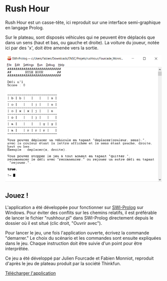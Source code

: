 # Rush Hour

Rush Hour est un casse-tête, ici reproduit sur une interface semi-graphique en langage Prolog. 

Sur le plateau, sont disposés véhicules qui ne peuvent être déplacés que dans un sens (haut et bas, ou gauche et droite). La voiture du joueur, notée ici par des 'x', doit être amenée vers la sortie.

![Interface d'une partie de Rush Hour](screenshot.png)

## Jouez !

L'application a été développée pour fonctionner sur [SWI-Prolog](http://www.swi-prolog.org/Download.html) sur Windows. Pour éviter des conflits sur les chemins relatifs, il est préférable de lancer le fichier "rushhour.pl" dans SWI-Prolog directement depuis le dossier où il est situé (clic droit, "Ouvrir avec").

Pour lancer le jeu, une fois l'application ouverte, écrivez la commande "demarrer." Le choix du scénario et les commandes sont ensuite expliquées dans le jeu. Chaque instruction doit être suivie d'un point pour être interprêtée.

Ce jeu a été développé par Julien Fourcade et Fabien Monniot, reproduit d'après le jeu de plateau produit par la société Thinkfun.

[Télécharger l'application](https://github.com/fabienmonniot/rushhour/zipball/master)

